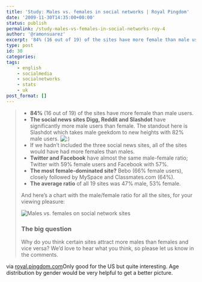 ```yaml
---
title: 'Study: Males vs. females in social networks | Royal Pingdom'
date: '2009-11-30T14:35:00+00:00'
status: publish
permalink: /study-males-vs-females-in-social-networks-roy-4
author: '@ramonsuarez'
excerpt: '84% (16 out of 19) of the sites have more female than male users. The social news sites Digg, Reddit and Slashdot have significantly more male users than female. The standout here is Slashdot which takes male geekdom to new heights with 82% male u...'
type: post
id: 30
categories:
tags:
    - english
    - socialmedia
    - socialnetworks
    - stats
    - uk
post_format: []
---
```

> - **84%** (16 out of 19) of the sites have more female than male users.
> - **The social news sites Digg, Reddit and Slashdot** have significantly more male users than female. The standout here is Slashdot which takes male geekdom to new heights with 82% male users. ![:)](http://royal.pingdom.com/wp-includes/images/smilies/icon_smile.gif)
> - If we hadn’t included the three social news sites, all of the sites would have had more females than males.
> - **Twitter and Facebook** have almost the same male-female ratio; Twitter with 59% female users and Facebook with 57%.
> - **The most female-dominated site?** Bebo (66% female users), closely followed by MySpace and Classmates.com (64%).
> - **The average ratio** of all 19 sites was 47% male, 53% female.
> 
> And here’s a chart with the male/female ratio for all the sites, for your viewing pleasure:
> 
> ![](http://farm3.static.flickr.com/2565/4138193854_289d814ae6_o.png "Males vs. females on social network sites")
> 
> ### The big question
> 
> Why do you think certain sites attract more males than females and vice versa? We’d love to hear what you think, so please let us know in the comments.

via [royal.pingdom.com](http://royal.pingdom.com/2009/11/27/study-males-vs-females-in-social-networks/)</div>Only good for the US but quite interesting. Age distribution by gender would be very helpful to get a better picture.

</div>